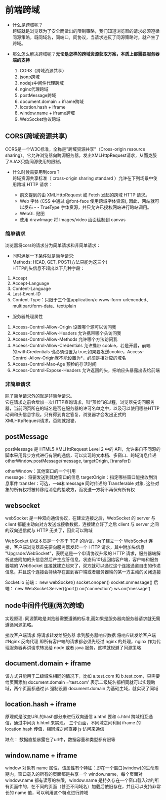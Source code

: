 # 前端跨域

- 什么是跨域呢？<br/>
跨域就是浏览器为了安全而做出的限制策略，我们知道浏览器的请求必须遵循同源策略，既同域名，同端口，同协议，当请求违反了同源策略时，就产生了跨域。

- 那么怎么解决跨域呢？**无论是怎样的跨域资源获取方案，本质上都需要服务器端的支持**

    1. CORS（跨域资源共享）
    2. jsonp跨域
    3. nodejs中间件代理跨域
    4. nginx代理跨域
    5. postMessage跨域
    6. document.domain + iframe跨域
    7. location.hash + iframe
    8. window.name + iframe跨域
    9. WebSocket协议跨域

## CORS(跨域资源共享)<br/>
CORS是一个W3C标准，全称是"跨域资源共享"（Cross-origin resource sharing）。它允许浏览器向跨源服务器，发出XMLHttpRequest请求，从而克服了AJAX只能同源使用的限制。

- 什么时候需要用到cors？<br/>
跨域资源共享标准（ cross-origin sharing standard ）允许在下列场景中使用跨域 HTTP 请求：

    - 前文提到的由 XMLHttpRequest 或 Fetch 发起的跨域 HTTP 请求。
    - Web 字体 (CSS 中通过 @font-face 使用跨域字体资源), 因此，网站就可以发布 - - TrueType 字体资源，并只允许已授权网站进行跨站调用。
    - WebGL 贴图
    - 使用 drawImage 将 Images/video 画面绘制到 canvas

### 简单请求
浏览器将cors的请求分为简单请求和非简单请求：<br/>
- 同时满足一下条件就是简单请求:<br/>
Methods: HEAD, GET, POST(方法只能为这三个)<br/>
HTTP的头信息不超出以下几种字段：<br/>
1. Accept
2. Accept-Language
3. Content-Language
4. Last-Event-ID
5. Content-Type：只限于三个值application/x-www-form-urlencoded、multipart/form-data、text/plain

- 服务器处理属性
1. Access-Control-Allow-Origin 设置哪个源可以访问我
2. Access-Control-Allow-Headers 允许携带哪个头访问我
3. Access-Control-Allow-Methods 允许哪个方法访问我
4. Access-Control-Allow-Credentials 允许携带 cookie，若是开启，前端的.withCredentials 也必须设置为 true;如果要发送cookie，Access-Control-Allow-Origin就不能设置为*，必须是相对应的域名
5. Access-Control-Max-Age 预检的存活时间
6. Access-Control-Expose-Headers 允许返回的头，把响应头暴露出去给前端

### 非简单请求
除了简单请求外的就是非简单请求。<br/>
它在请求之前会增加一次HTTP查询请求，叫“预检”的过程，浏览器先询问服务器，当前网页所在的域名是否在服务器的许可名单之中，以及可以使用哪些HTTP动词和头信息字段。只有得到肯定答复，浏览器才会发出正式的XMLHttpRequest请求，否则就报错。

## postMessage
postMessage 是 HTML5 XMLHttRequest Level 2 中的 API，允许来自不同源的脚本采用异步方式进行有限的通信，可以实现跨文本档、多窗口、跨域消息传递<br/>
otherWindow.postMessage(message, targetOrigin, [transfer])<br/>

otherWindow：其他窗口的一个引用<br/>
message：将要发送到其他窗口的信息
targetOrigin：指定哪些窗口能接收到消息事件
transfer：可选，一串和message 同时传递的 Transferable 对象. 这些对象的所有权将被转移给消息的接收方，而发送一方将不再保有所有权
## websocket
webSocket 是一种双向通信协议，在建立连接之后，WebSocket 的 server 与 client 都能主动向对方发送或接收数据，连接建立好了之后 client 与 server 之间的双向通信就与 HTTP 无关了，因此可以跨域

WebSocket 协议本质是一个基于 TCP 的协议，为了建立一个 WebSocket 连接，客户端浏览器首先要向服务器发起一个 HTTP 请求，其中附加头信息 "Upgrade:WebSocket"，表明这是一个申请协议升级的 HTTP 请求，服务器端解析这些附加的头信息然后产生应答信息，状态码101返回给客户端，客户端和服务器端的 WebSocket 连接就建立起来了，双方就可以通过这个连接通道自由的传递信息，并且这个连接会持续存在直到客户端或者服务器端的某一方主动的关闭连接

Socket.io
前端：
new webSocket()
socket.onopen()
socket.onmessage()
后端：
new WebSocket.Server({port})
on('connection')
ws.on('message')

## node中间件代理(两次跨域)
实现原理: 同源策略是浏览器需要遵循的标准,而如果是服务器向服务器请求就无需遵循同源策略。

接收客户端请求
将请求转发给服务器
拿到服务器响应数据
将响应转发给客户端
#Nginx 反向代理
即所有客户端的请求都必须先经过 nginx 的处理，nginx 作为代理服务器再讲请求转发给 node 或者 java 服务，这样就规避了同源策略

## document.domain + iframe
该方式只能用于二级域名相同的情况下，比如 a.test.com 和 b.test.com，只需要给页面添加 document.domain ='test.com' 表示二级域名都相同就可以实现跨域，两个页面都通过 js 强制设置 document.domain 为基础主域，就实现了同域

## location.hash + iframe
原理就是改变URL的hash部分来进行双向通信
a.html 要和 c.html 跨域相互通信，通过中间页 b.html 来实现。 三个页面，不同域之间利用 iframe 的 location.hash 传值，相同域之间直接 js 访问来通信

缺点：
数据直接暴露在了url中，数据容量和类型都有限等

## window.name + iframe
window 对象有 name 属性，该属性有个特征：即在一个窗口(window)的生命周期内，窗口载入的所有的页面都是共享一个 window.name，每个页面对 window.name 都有读写的权限，window.name 是持久存在一个窗口载入过的所有页面中的，在不同的页面（甚至不同域名）加载后依旧存在，并且可以支持非常长的 name 值，可以利用这个特点进行跨域

